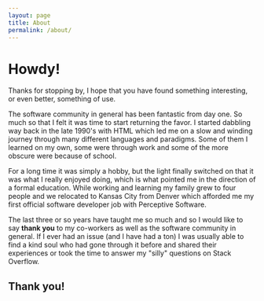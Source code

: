 ```yaml
---
layout: page
title: About
permalink: /about/
---
```


# Howdy!

Thanks for stopping by, I hope that you have found something interesting, or even better, something of use.

The software community in general has been fantastic from day one. So much so that I felt it was time to start returning the favor. I started dabbling way back in the late 1990's with HTML which led me on a slow and winding journey through many different languages and paradigms. Some of them I learned on my own, some were through work and some of the more obscure were because of school.

For a long time it was simply a hobby, but the light finally switched on that it was what I really enjoyed doing, which is what pointed me in the direction of a formal education. While working and learning my family grew to four people and we relocated to Kansas City from Denver which afforded me my first official software developer job with Perceptive Software.

The last three or so years have taught me so much and so I would like to say __thank you__ to my co-workers as well as the software community in general. If I ever had an issue (and I have had a ton) I was usually able to find a kind soul who had gone through it before and shared their experiences or took the time to answer my "silly" questions on Stack Overflow.

## Thank you!
